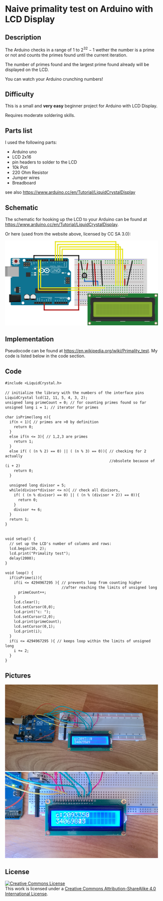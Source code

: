 # Naive primality test on Arduino with LCD Display
 

## Description

The Arduino checks in a range of $1$ to $2^{32}-1$ wether the number is a prime or not and counts the primes found until the current iteration.

The number of primes found and the largest prime found already will be displayed on the LCD.

You can watch your Arduino crunching numbers!

## Difficulty

This is a small and **very easy** beginner project for Arduino with LCD Display.

Requires moderate soldering skills.

## Parts list

I used the following parts:

* Arduino uno
* LCD 2x16
* pin headers to solder to the LCD
* 10k Poti
* 220 Ohm Resistor
* Jumper wires
* Breadboard

see also <https://www.arduino.cc/en/Tutorial/LiquidCrystalDisplay>

## Schematic

The schematic for hooking up the LCD to your Arduino can be found at <https://www.arduino.cc/en/Tutorial/LiquidCrystalDisplay>.

Or here (used from the website above, licensed by CC SA 3.0):  

![licensed by CC SA 3.0](https://github.com/adriankae/NaivePrimalityTest/blob/master/LCD_Base_bb_Fritz.png?raw=true "Circuit")

## Implementation

Pseudocode can be found at <https://en.wikipedia.org/wiki/Primality_test>.
My code is listed below in the code section.

## Code

	#include <LiquidCrystal.h>
	
	// initialize the library with the numbers of the interface pins
	LiquidCrystal lcd(12, 11, 5, 4, 3, 2);
	unsigned long primeCount = 0; // for counting primes found so far
	unsigned long i = 1; // iterator for primes
	
	char isPrime(long n){
	  if(n < 1){ // primes are >0 by definition
	    return 0;
	  }
	  else if(n <= 3){ // 1,2,3 are primes
	    return 1;
	  }
	  else if( ( (n % 2) == 0) || ( (n % 3) == 0)){ // checking for 2 actually 
	  												//obsolete because of (i + 2)
	    return 0;
	  }
	
	  unsigned long divisor = 5;
	  while(divisor*divisor <= n){ // check all divisors, 
	    if( ( (n % divisor) == 0) || ( (n % (divisor + 2)) == 0)){
	      return 0;
	    }
	    divisor += 6;
	  }
	  return 1;
	}
	
	
	void setup() {
	  // set up the LCD's number of columns and rows:
	  lcd.begin(16, 2);
	  lcd.print("Primality test"); 
	  delay(2000); 
	}
	
	void loop() {
	  if(isPrime(i)){
	    if(i <= 4294967295 ){ // prevents loop from counting higher 
	    					  //after reaching the limits of unsigned long
	      primeCount++;
	    }
	    lcd.clear();
	    lcd.setCursor(0,0);
	    lcd.print("c: ");
	    lcd.setCursor(2,0);
	    lcd.print(primeCount);
	    lcd.setCursor(0,1);
	    lcd.print(i);
	  }
	  if(i <= 4294967295 ){ // keeps loop within the limits of unsigned long
	    i += 2;  
	  }
	}
	
## Pictures

![](https://github.com/adriankae/NaivePrimalityTest/blob/master/DSC_0048.JPG?raw=true"")
![](https://github.com/adriankae/NaivePrimalityTest/blob/master/DSC_0052.JPG?raw=true"")

## License

<a rel="license" href="http://creativecommons.org/licenses/by-sa/4.0/"><img alt="Creative Commons License" style="border-width:0" src="https://i.creativecommons.org/l/by-sa/4.0/88x31.png" /></a><br />This work is licensed under a <a rel="license" href="http://creativecommons.org/licenses/by-sa/4.0/">Creative Commons Attribution-ShareAlike 4.0 International License</a>.

